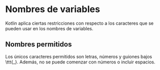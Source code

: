 # Nombres de variables

Kotlin aplica ciertas restricciones con respecto a los caracteres que se pueden usar en los nombres de variables.

## Nombres permitidos

Los únicos caracteres permitidos son letras, números y guiones bajos \ttt{\_}.
Además, no se puede comenzar con números o incluir espacios.
